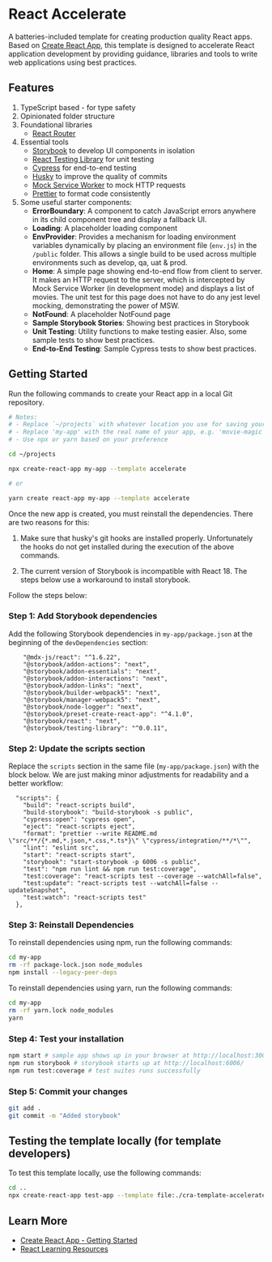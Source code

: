 # React Accelerate

A batteries-included template for creating production quality React apps. Based
on [Create React App](https://github.com/facebook/create-react-app), this
template is designed to accelerate React application development by providing
guidance, libraries and tools to write web applications using best practices.

## Features

1. TypeScript based - for type safety
2. Opinionated folder structure
3. Foundational libraries
   - [React Router](https://reactrouter.com/)
4. Essential tools
   - [Storybook](https://storybook.js.org/) to develop UI components in
     isolation
   - [React Testing Library](https://testing-library.com/) for unit testing
   - [Cypress](https://www.cypress.io/) for end-to-end testing
   - [Husky](https://typicode.github.io/husky) to improve the quality of commits
   - [Mock Service Worker](https://mswjs.io/) to mock HTTP requests
   - [Prettier](https://prettier.io/) to format code consistently
5. Some useful starter components:
   - **ErrorBoundary**: A component to catch JavaScript errors anywhere in its
     child component tree and display a fallback UI.
   - **Loading**: A placeholder loading component
   - **EnvProvider**: Provides a mechanism for loading environment variables
     dynamically by placing an environment file (`env.js`) in the `/public`
     folder. This allows a single build to be used across multiple environments
     such as develop, qa, uat & prod.
   - **Home**: A simple page showing end-to-end flow from client to server. It
     makes an HTTP request to the server, which is intercepted by Mock Service
     Worker (in development mode) and displays a list of movies. The unit test
     for this page does not have to do any jest level mocking, demonstrating the
     power of MSW.
   - **NotFound**: A placeholder NotFound page
   - **Sample Storybook Stories**: Showing best practices in Storybook
   - **Unit Testing**: Utility functions to make testing easier. Also, some
     sample tests to show best practices.
   - **End-to-End Testing**: Sample Cypress tests to show best practices.

## Getting Started

Run the following commands to create your React app in a local Git repository.

```sh
# Notes:
# - Replace `~/projects` with whatever location you use for saving your projects
# - Replace 'my-app' with the real name of your app, e.g. 'movie-magic'
# - Use npx or yarn based on your preference

cd ~/projects

npx create-react-app my-app --template accelerate

# or

yarn create react-app my-app --template accelerate
```

Once the new app is created, you must reinstall the dependencies. There are two
reasons for this:

1. Make sure that husky's git hooks are installed properly. Unfortunately the
   hooks do not get installed during the execution of the above commands.

2. The current version of Storybook is incompatible with React 18. The steps
   below use a workaround to install storybook.

Follow the steps below:

### Step 1: Add Storybook dependencies

Add the following Storybook dependencies in `my-app/package.json` at the
beginning of the `devDependencies` section:

```
    "@mdx-js/react": "^1.6.22",
    "@storybook/addon-actions": "next",
    "@storybook/addon-essentials": "next",
    "@storybook/addon-interactions": "next",
    "@storybook/addon-links": "next",
    "@storybook/builder-webpack5": "next",
    "@storybook/manager-webpack5": "next",
    "@storybook/node-logger": "next",
    "@storybook/preset-create-react-app": "^4.1.0",
    "@storybook/react": "next",
    "@storybook/testing-library": "^0.0.11",
```

### Step 2: Update the scripts section

Replace the `scripts` section in the same file (`my-app/package.json`) with the block below. We are just making minor adjustments for readability and a better workflow:

```
  "scripts": {
    "build": "react-scripts build",
    "build-storybook": "build-storybook -s public",
    "cypress:open": "cypress open",
    "eject": "react-scripts eject",
    "format": "prettier --write README.md \"src/**/{*.md,*.json,*.css,*.ts*}\" \"cypress/integration/**/*\"",
    "lint": "eslint src",
    "start": "react-scripts start",
    "storybook": "start-storybook -p 6006 -s public",
    "test": "npm run lint && npm run test:coverage",
    "test:coverage": "react-scripts test --coverage --watchAll=false",
    "test:update": "react-scripts test --watchAll=false --updateSnapshot",
    "test:watch": "react-scripts test"
  },
```

### Step 3: Reinstall Dependencies

To reinstall dependencies using npm, run the following commands:

```sh
cd my-app
rm -rf package-lock.json node_modules
npm install --legacy-peer-deps
```

To reinstall dependencies using yarn, run the following commands:

```sh
cd my-app
rm -rf yarn.lock node_modules
yarn
```

### Step 4: Test your installation

```sh
npm start # sample app shows up in your browser at http://localhost:3000/
npm run storybook # storybook starts up at http://localhost:6006/
npm run test:coverage # test suites runs successfully
```

### Step 5: Commit your changes

```sh
git add .
git commit -m "Added storybook"
```

## Testing the template locally (for template developers)

To test this template locally, use the following commands:

```sh
cd ..
npx create-react-app test-app --template file:./cra-template-accelerate
```

## Learn More

- [Create React App - Getting Started](https://create-react-app.dev/docs/getting-started)
- [React Learning Resources](https://github.com/nareshbhatia/react-learning-resources)
